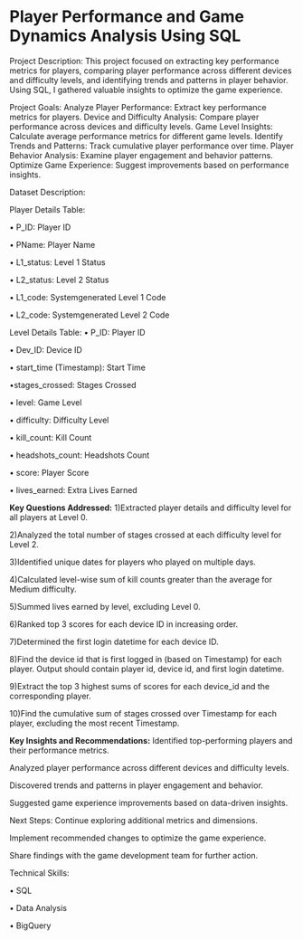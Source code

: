 # Player Performance and Game Dynamics Analysis Using SQL

Project Description:
This project focused on extracting key performance metrics for players, comparing player performance across different devices and difficulty levels, and identifying trends and patterns in player behavior. Using SQL, I gathered valuable insights to optimize the game experience.

Project Goals:
Analyze Player Performance: Extract key performance metrics for players.
Device and Difficulty Analysis: Compare player performance across devices and difficulty levels.
Game Level Insights: Calculate average performance metrics for different game levels.
Identify Trends and Patterns: Track cumulative player performance over time.
Player Behavior Analysis: Examine player engagement and behavior patterns.
Optimize Game Experience: Suggest improvements based on performance insights.

Dataset Description:

Player Details Table:

• P_ID: Player ID

• PName: Player Name

• L1_status: Level 1 Status

• L2_status: Level 2 Status

• L1_code: Systemgenerated Level 1 Code

• L2_code: Systemgenerated Level 2 Code

Level Details Table:
• P_ID: Player ID

• Dev_ID: Device ID

• start_time (Timestamp): Start Time

•stages_crossed: Stages Crossed

• level: Game Level

• difficulty: Difficulty Level

• kill_count: Kill Count

• headshots_count: Headshots Count

• score: Player Score

• lives_earned: Extra Lives Earned

**Key Questions Addressed:**
1)Extracted player details and difficulty level for all players at Level 0.

2)Analyzed the total number of stages crossed at each difficulty level for Level 2.

3)Identified unique dates for players who played on multiple days.

4)Calculated level-wise sum of kill counts greater than the average for Medium difficulty.

5)Summed lives earned by level, excluding Level 0.

6)Ranked top 3 scores for each device ID in increasing order.

7)Determined the first login datetime for each device ID.

8)Find the device id that is first logged in (based on Timestamp) for each player. Output should contain player id, device id, and first login datetime.

9)Extract the top 3 highest sums of scores for each device_id and the corresponding player.

10)Find the cumulative sum of stages crossed over Timestamp for each player, excluding the most recent Timestamp.

**Key Insights and Recommendations:**
Identified top-performing players and their performance metrics.

Analyzed player performance across different devices and difficulty levels.

Discovered trends and patterns in player engagement and behavior.

Suggested game experience improvements based on data-driven insights.

Next Steps:
Continue exploring additional metrics and dimensions.

Implement recommended changes to optimize the game experience.

Share findings with the game development team for further action.

Technical Skills:

• SQL

• Data Analysis

• BigQuery
